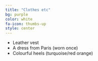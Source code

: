 ```yaml
---
title: "Clothes etc"
bg: purple
color: white
fa-icon: thumbs-up
style: center
---
```


- Leather vest
- A dress from Paris (worn once)
- Colourful heels (turquoise/red orange)
